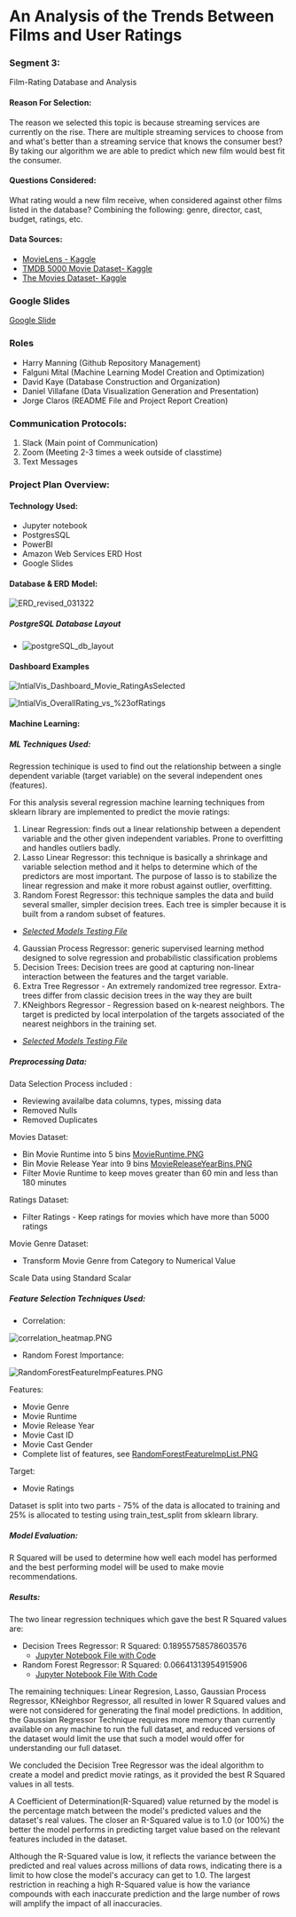 # An Analysis of the Trends Between Films and User Ratings

### **Segment 3**:
Film-Rating Database and Analysis

#### **Reason For Selection**:
The reason we selected this topic is because streaming services are currently on the rise. There are multiple streaming services to choose from and what's better than a streaming service that knows the consumer best? By taking our algorithm we are able to predict which new film would best fit the consumer. 

#### **Questions Considered**:
What rating would a new film receive, when considered against other films listed in the database? Combining the following: genre, director, cast, budget, ratings, etc. 

#### **Data Sources**:
- [MovieLens - Kaggle](https://www.kaggle.com/grouplens/movielens-latest-full)
- [TMDB 5000 Movie Dataset- Kaggle](https://www.kaggle.com/tmdb/tmdb-movie-metadata)
- [The Movies Dataset- Kaggle](https://www.kaggle.com/rounakbanik/the-movies-dataset?select=ratings_small.csv)

### Google Slides
[Google Slide](https://docs.google.com/presentation/d/1l5JNNvdjFWGLZJCt2bUP6EqvaZgqcJNhIDLShZntfgo/edit?usp=sharing)

### Roles
- Harry Manning (Github Repository Management)
- Falguni Mital (Machine Learning Model Creation and Optimization)
- David Kaye (Database Construction and Organization)
- Daniel Villafane (Data Visualization Generation and Presentation)
- Jorge Claros (README File and Project Report Creation)

### Communication Protocols:
1. Slack (Main point of Communication)
2. Zoom (Meeting 2-3 times a week outside of classtime)
3. Text Messages

### **Project Plan Overview**:

#### Technology Used:
* Jupyter notebook
* PostgresSQL
* PowerBI
* Amazon Web Services ERD Host
* Google Slides


#### Database & ERD Model:

![ERD_revised_031322](Images/erd_032022.PNG)

##### PostgreSQL Database Layout
- ![postgreSQL_db_layout](Images/postgreSQL_db_layout.png)

#### Dashboard Examples
![IntialVis_Dashboard_Movie_RatingAsSelected](Images/IntialVis_Dashboard_Movie_RatingAsSelected.png)

![IntialVis_OverallRating_vs_%23ofRatings](Images/IntialVis_OverallRating_vs_%23ofRatings.png)

#### Machine Learning:

##### ML Techniques Used:

Regression techinique is used to find out the relationship between a single dependent variable (target variable) on the several independent ones (features). 

For this analysis several regression machine learning techniques from sklearn library are implemented to predict the movie ratings:

  1. Linear Regression:   finds out a linear relationship between a dependent variable and the other given independent variables.  Prone to overfitting and handles outliers badly.
  2. Lasso Linear Regressor: this technique is basically a shrinkage and variable selection method and it helps to determine which of the predictors are most important. The purpose of lasso is to stabilize the linear regression and make it more robust against outlier, overfitting.
  3. Random Forest Regressor:  this technique samples the data and build several smaller, simpler decision trees. Each tree is simpler because it is built from a random subset of features.
  - *[Selected Models Testing File](Jupyter_Notebook_Files/movies_ML_Analysis.ipynb)*
  
  4. Gaussian Process Regressor: generic supervised learning method designed to solve regression and probabilistic classification problems
  5. Decision Trees: Decision trees are good at capturing non-linear interaction between the features and the target variable. 
  6. Extra Tree Regressor - An extremely randomized tree regressor.  Extra-trees differ from classic decision trees in the way they are built
  7. KNeighbors Regressor - Regression based on k-nearest neighbors.  The target is predicted by local interpolation of the targets associated of the nearest neighbors in the training set.
  - *[Selected Models Testing File](Jupyter_Notebook_Files/Static_Data_Algorithm_Testing.ipynb)*
  

##### Preprocessing Data:

Data Selection Process included :
- Reviewing availalbe data columns, types, missing data
- Removed Nulls
- Removed Duplicates

Movies Dataset:
- Bin Movie Runtime into 5 bins [MovieRuntime.PNG](Images/MovieRuntime.PNG)
- Bin Movie Release Year into 9 bins [MovieReleaseYearBins.PNG](Images/MovieReleaseYearBins.PNG)
- Filter Movie Runtime to keep moves greater than 60 min and less than 180 minutes

Ratings Dataset:
- Filter Ratings - Keep ratings for movies which have more than 5000 ratings 

Movie Genre Dataset:
- Transform Movie Genre from Category to Numerical Value

Scale Data using Standard Scalar


##### Feature Selection Techniques Used:

- Correlation:

![correlation_heatmap.PNG](Images/correlation_heatmap.PNG)

- Random Forest Importance:

![RandomForestFeatureImpFeatures.PNG](Images/RandomForestImpFeatures.PNG)


Features:

- Movie Genre
- Movie Runtime
- Movie Release Year
- Movie Cast ID 
- Movie Cast Gender
- Complete list of features, see [RandomForestFeatureImpList.PNG](Images/RandomForestFeatureImpList.PNG)

Target:

- Movie Ratings

Dataset is split into two parts - 75% of the data is allocated to training and 25% is allocated to testing using train_test_split from sklearn library.

##### Model Evaluation:

R Squared will be used to determine how well each model has performed and the best performing model will be used to make movie recommendations.

##### Results:

The two linear regression techniques which gave the best R Squared values are:
- Decision Trees Regressor: 
    R Squared: 0.18955758578603576
    - [Jupyter Notebook File with Code](Jupyter_Notebook_Files/ML_DF_Creation_and_Testing.ipynb)
- Random Forest Regressor: 
    R Squared: 0.06641313954915906
    - [Jupyter Notebook File With Code](Jupyter_Notebook_Files/movies_ML_Analysis.ipynb)
    
The remaining techniques: Linear Regresion, Lasso, Gaussian Process Regressor, KNeighbor Regressor, all resulted in lower R Squared values and were not considered for generating the final model predictions. In addition, the Gaussian Regressor Technique requires more memory than currently available on any machine to run the full dataset, and reduced versions of the dataset would limit the use that such a model would offer for understanding our full dataset.

We concluded the Decision Tree Regressor was the ideal algorithm to create a model and predict movie ratings, as it provided the best R Squared values in all tests.  

A Coefficient of Determination(R-Squared) value returned by the model is the percentage match between the model's predicted values and the dataset's real values. The closer an R-Squared value is to 1.0 (or 100%) the better the model performs in predicting target value based on the relevant features included in the dataset.

Although the R-Squared value is low, it reflects the variance between the predicted and real values across millions of data rows, indicating there is a limit to how close the model's accuracy can get to 1.0. The largest restriction in reaching a high R-Squared value is how the variance compounds with each inaccurate prediction and the large number of rows will amplify the impact of all inaccuracies.

